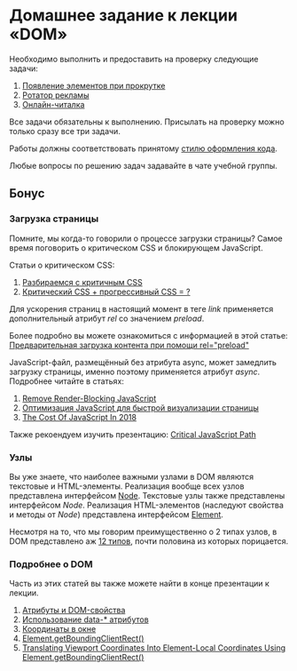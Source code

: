 # Домашнее задание к лекции «DOM»

Необходимо выполнить и предоставить на проверку следующие задачи:

1. [Появление элементов при прокрутке](./reveal/)
2. [Ротатор рекламы](./ads/)
3. [Онлайн-читалка](./book-reader/)

Все задачи обязательны к выполнению. Присылать на проверку можно только сразу все три задачи.

Работы должны соответствовать принятому [стилю оформления кода](https://github.com/netology-code/codestyle).

Любые вопросы по решению задач задавайте в чате учебной группы.

## Бонус

### Загрузка страницы

Помните, мы когда-то говорили о процессе загрузки страницы?
Самое время поговорить о критическом CSS и блокирующем JavaScript.

Статьи о критическом CSS:

1. [Разбираемся с критичным CSS](http://prgssr.ru/development/razbiraemsya-s-kritichnym-css.html)
2. [Критический CSS + прогрессивный CSS = ?](https://medium.com/web-standards/critical-and-progressive-css-d6611f034d7d)

Для ускорения страниц в настоящий момент в теге *link*
применяется дополнительный атрибут *rel* со значением *preload*.

Более подробно вы можете ознакомиться с информацией в этой статье:
[Предварительная загрузка контента при помощи rel="preload"](https://developer.mozilla.org/ru/docs/Web/HTML/Preloading_content)

JavaScript-файл, размещённый без атрибута async, может замедлить 
загрузку страницы, именно поэтому применяется атрибут *async*. Подробнее
читайте в статьях: 

1. [Remove Render-Blocking JavaScript](https://developers.google.com/speed/docs/insights/BlockingJS)
2. [Оптимизация JavaScript для быстрой визуализации страницы](https://developers.google.com/web/fundamentals/performance/critical-rendering-path/adding-interactivity-with-javascript?hl=ru)
3. [The Cost Of JavaScript In 2018](https://medium.com/@addyosmani/the-cost-of-javascript-in-2018-7d8950fbb5d4) 

Также рекоендуем изучить презентацию: [Critical JavaScript Path](https://speakerdeck.com/jonthanfielding/critical-javascript-path) 

### Узлы

Вы уже знаете, что наиболее важными узлами в DOM являются текстовые и HTML-элементы.
Реализация вообще всех узлов представлена интерфейсом [Node](https://developer.mozilla.org/ru/docs/Web/API/Node).
Текстовые узлы также представлены интерфейсом *Node*.
Реализация HTML-элементов (наследуют свойства и методы от *Node*)
представлена интерфейсом [Element](https://developer.mozilla.org/ru/docs/Web/API/Element).

Несмотря на то, что мы говорим преимущественно о 2 типах узлов, в DOM представлено
аж [12 типов](https://developer.mozilla.org/ru/docs/Web/API/Node/nodeType),
почти половина из которых порицается.

### Подробнее о DOM

Часть из этих статей вы также можете найти в конце презентации к лекции.

1. [Атрибуты и DOM-свойства](https://learn.javascript.ru/attributes-and-custom-properties)
2. [Использование data-* атрибутов](https://developer.mozilla.org/ru/docs/Web/Guide/HTML/Using_data_attributes)
3. [Координаты в окне](https://learn.javascript.ru/coordinates)
4. [Element.getBoundingClientRect()](https://developer.mozilla.org/ru/docs/Web/API/Element/getBoundingClientRect)
5. [Translating Viewport Coordinates Into Element-Local Coordinates Using Element.getBoundingClientRect()](https://www.bennadel.com/blog/3441-translating-viewport-coordinates-into-element-local-coordinates-using-element-getboundingclientrect.htm)
